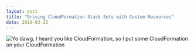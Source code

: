 ```yaml
---
layout: post
title: "Driving CloudFormation Stack Sets with Custom Resources"
date: 2019-03-25
---
```


![Yo dawg, I heard you like CloudFormation, so I put some CloudFormation on your CloudFormation](/assets/images/driving-stack-sets-with-custom-resources/xzibit.jpg)


